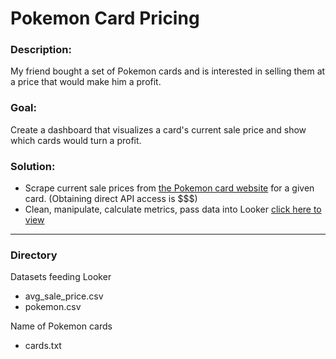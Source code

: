 # Pokemon Card Pricing

### Description:
My friend bought a set of Pokemon cards and is interested in selling them at a price that would make him a profit.

### Goal:
Create a dashboard that visualizes a card's current sale price and show which cards would turn a profit.

### Solution:
* Scrape current sale prices from [the Pokemon card website](https://www.tcgplayer.com/search/pokemon/product?productLineName=pokemon&page=1&view=grid) for a given card. (Obtaining direct API access is $$$)
* Clean, manipulate, calculate metrics, pass data into Looker [click here to view](https://lookerstudio.google.com/reporting/a6a548d0-b0d8-4172-8ee7-12d20d5db04c)

______________________________________

### Directory

Datasets feeding Looker
* avg_sale_price.csv
* pokemon.csv

Name of Pokemon cards
* cards.txt



